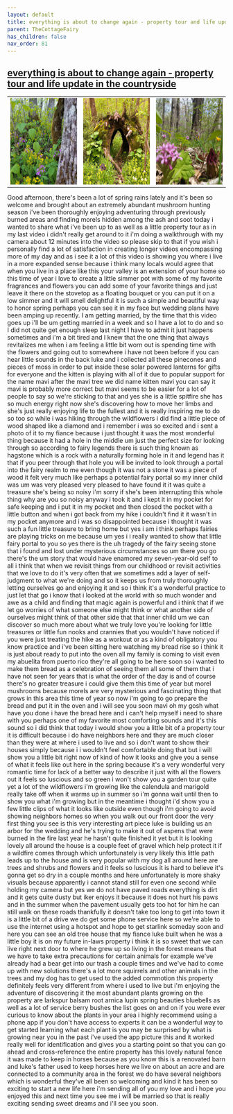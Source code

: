 ```yaml
---
layout: default
title: everything is about to change again - property tour and life update in the countryside
parent: TheCottageFairy
has_children: false
nav_order: 81
---
```


## [everything is about to change again - property tour and life update in the countryside](https://www.youtube.com/watch?v=JoZLSuB7LLI)

<div>
<table align="center">
	<tr>
		<td align="center">
			<img src="../../posters/everything_is_about_to_change_again_-_property_tour_and_life_update_in_the_countryside-[JoZLSuB7LLI]/generated_00.png" height="200" width="200"/>
		</td>
		<td align="center">
			<img src="../../posters/everything_is_about_to_change_again_-_property_tour_and_life_update_in_the_countryside-[JoZLSuB7LLI]/generated_01.png" height="200" width="200"/>
		</td>
		<td align="center">
			<img src="../../posters/everything_is_about_to_change_again_-_property_tour_and_life_update_in_the_countryside-[JoZLSuB7LLI]/generated_02.png" height="200" width="200"/>
		</td>
	</tr>
</table>
</div>

Good afternoon, there's been a lot of spring rains lately and it's been so welcome and brought about an extremely abundant mushroom hunting season i've been thoroughly enjoying adventuring through previously burned areas and finding morels hidden among the ash and soot today i wanted to share what i've been up to as well as a little property tour as in my last video i didn't really get around to it i'm doing a walkthrough with my camera about 12 minutes into the video so please skip to that if you wish i personally find a lot of satisfaction in creating longer videos encompassing more of my day and as i see it a lot of this video is showing you where i live in a more expanded sense because i think many locals would agree that when you live in a place like this your valley is an extension of your home so this time of year i love to create a little simmer pot with some of my favorite fragrances and flowers you can add some of your favorite things and just leave it there on the stovetop as a floating bouquet or you can put it on a low simmer and it will smell delightful it is such a simple and beautiful way to honor spring perhaps you can see it in my face but wedding plans have been amping up recently. I am getting married, by the time that this video goes up i'll be um getting married in a week and so I have a lot to do and so I did not quite get enough sleep last night I have to admit it just happens sometimes and i'm a bit tired and I knew that the one thing that always revitalizes me when i am feeling a little bit worn out is spending time with the flowers and going out to somewhere i have not been before if you can hear little sounds in the back luke and i collected all these pinecones and pieces of moss in order to put inside these solar powered lanterns for gifts for everyone and the kitten is playing with all of it due to popular support for the name mavi after the mavi tree we did name kitten mavi you can say it mavi is probably more correct but mavi seems to be easier for a lot of people to say so we're sticking to that and yes she is a little spitfire she has so much energy right now she's discovering how to move her limbs and she's just really enjoying life to the fullest and it is really inspiring me to do so too so while i was hiking through the wildflowers i did find a little piece of wood shaped like a diamond and i remember i was so excited and i sent a photo of it to my fiance because i just thought it was the most wonderful thing because it had a hole in the middle um just the perfect size for looking through so according to fairy legends there is such thing known as hagstone which is a rock with a naturally forming hole in it and legend has it that if you peer through that hole you will be invited to look through a portal into the fairy realm to me even though it was not a stone it was a piece of wood it felt very much like perhaps a potential fairy portal so my inner child was um was very pleased very pleased to have found it it was quite a treasure she's being so noisy i'm sorry if she's been interrupting this whole thing why are you so noisy anyway i took it and i kept it in my pocket for safe keeping and i put it in my pocket and then closed the pocket with a little button and when i got back from my hike i couldn't find it it wasn't in my pocket anymore and i was so disappointed because i thought it was such a fun little treasure to bring home but yes i am i think perhaps fairies are playing tricks on me because um yes i i really wanted to show that little fairy portal to you so yes there is the uh tragedy of the fairy seeing stone that i found and lost under mysterious circumstances so um there you go there's the um story that would have enamored my seven-year-old self to all i think that when we revisit things from our childhood or revisit activities that we love to do it's very often that we sometimes add a layer of self-judgment to what we're doing and so it keeps us from truly thoroughly letting ourselves go and enjoying it and so i think it's a wonderful practice to just let that go i know that i looked at the world with so much wonder and awe as a child and finding that magic again is powerful and i think that if we let go worries of what someone else might think or what another side of ourselves might think of that other side that that inner child um we can discover so much more about what we truly love you're looking for little treasures or little fun nooks and crannies that you wouldn't have noticed if you were just treating the hike as a workout or as a kind of obligatory you know practice and i've been sitting here watching my bread rise so i think it is just about ready to put into the oven all my family is coming to visit even my abuelita from puerto rico they're all going to be here soon so i wanted to make them bread as a celebration of seeing them all some of them that i have not seen for years that is what the order of the day is and of course there's no greater treasure i could give them this time of year but morel mushrooms because morels are very mysterious and fascinating thing that grows in this area this time of year so now i'm going to go prepare the bread and put it in the oven and i will see you soon mavi oh my gosh what have you done i have the bread here and i can't help myself i need to share with you perhaps one of my favorite most comforting sounds and it's this sound so i did think that today i would show you a little bit of a property tour it is difficult because i do have neighbors here and they are much closer than they were at where i used to live and so i don't want to show their houses simply because i i wouldn't feel comfortable doing that but i will show you a little bit right now of kind of how it looks and give you a sense of what it feels like out here in the spring because it's a very wonderful very romantic time for lack of a better way to describe it just with all the flowers out it feels so luscious and so green i won't show you a garden tour quite yet a lot of the wildflowers i'm growing like the calendula and marigold really take off when it warms up in summer so i'm gonna wait until then to show you what i'm growing but in the meantime i thought i'd show you a few little clips of what it looks like outside even though i'm going to avoid showing neighbors homes so when you walk out our front door the very first thing you see is this very interesting art piece luke is building us an arbor for the wedding and he's trying to make it out of aspens that were burned in the fire last year he hasn't quite finished it yet but it is looking lovely all around the house is a couple feet of gravel which help protect it if a wildfire comes through which unfortunately is very likely this little path leads up to the house and is very popular with my dog all around here are trees and shrubs and flowers and it feels so luscious it is hard to believe it's gonna get so dry in a couple months and here unfortunately is more shaky visuals because apparently i cannot stand still for even one second while holding my camera but yes we do not have paved roads everything is dirt and it gets quite dusty but iker enjoys it because it does not hurt his paws and in the summer when the pavement usually gets too hot for him he can still walk on these roads thankfully it doesn't take too long to get into town it is a little bit of a drive we do get some phone service here so we're able to use the internet using a hotspot and hope to get starlink someday soon and here you can see an old tree house that my fiance luke built when he was a little boy it is on my future in-laws property i think it is so sweet that we can live right next door to where he grew up so living in the forest means that we have to take extra precautions for certain animals for example we've already had a bear get into our trash a couple times and we've had to come up with new solutions there's a lot more squirrels and other animals in the trees and my dog has to get used to the added commotion this property definitely feels very different from where i used to live but i'm enjoying the adventure of discovering it the most abundant plants growing on the property are larkspur balsam root arnica lupin spring beauties bluebells as well as a lot of service berry bushes the list goes on and on if you were ever curious to know about the plants in your area i highly recommend using a phone app if you don't have access to experts it can be a wonderful way to get started learning what each plant is you may be surprised by what is growing near you in the past i've used the app picture this and it worked really well for identification and gives you a starting point so that you can go ahead and cross-reference the entire property has this lovely natural fence it was made to keep in horses because as you know this is a renovated barn and luke's father used to keep horses here we live on about an acre and are connected to a community area in the forest we do have several neighbors which is wonderful they've all been so welcoming and kind it has been so exciting to start a new life here i'm sending all of you my love and i hope you enjoyed this and next time you see me i will be married so that is really exciting sending sweet dreams and i'll see you soon.